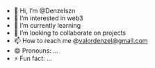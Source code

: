 - 👋 Hi, I’m @Denzelszn
- 👀 I’m interested in web3 
- 🌱 I’m currently learning 
- 💞️ I’m looking to collaborate on projects 
- 📫 How to reach me @valordenzel@gmail.com 
- 😄 Pronouns: ...
- ⚡ Fun fact: ...

<!---
Denzelszn/Denzelszn is a ✨ special ✨ repository because its `README.md` (this file) appears on your GitHub profile.
You can click the Preview link to take a look at your changes.
--->
